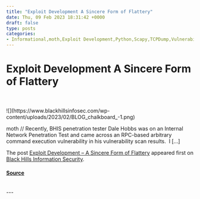 ```yaml
---
title: "Exploit Development A Sincere Form of Flattery"
date: Thu, 09 Feb 2023 18:31:42 +0000
draft: false
type: posts
categories: 
- Informational,moth,Exploit Development,Python,Scapy,TCPDump,Vulnerability,Wireshark
---
```

# Exploit Development A Sincere Form of Flattery

<br/>

<br/>
![](https://www.blackhillsinfosec.com/wp-content/uploads/2023/02/BLOG_chalkboard_-1.png)

moth // Recently, BHIS penetration tester Dale Hobbs was on an Internal Network Penetration Test and came across an RPC-based arbitrary command execution vulnerability in his vulnerability scan results.  I \[…\]

The post [Exploit Development – A Sincere Form of Flattery](https://www.blackhillsinfosec.com/exploit-development-a-sincere-form-of-flattery/) appeared first on [Black Hills Information Security](https://www.blackhillsinfosec.com).

#### [Source](https://www.blackhillsinfosec.com/exploit-development-a-sincere-form-of-flattery/)

<br/>
---
